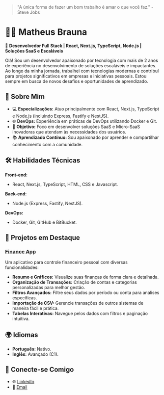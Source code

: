 > "A única forma de fazer um bom trabalho é amar o que você faz." - Steve Jobs

# 👨‍💻 Matheus Brauna 

🎯 **Desenvolvedor Full Stack | React, Next.js, TypeScript, Node.js | Soluções SaaS e Escaláveis**  

Olá! Sou um desenvolvedor apaixonado por tecnologia com mais de 2 anos de experiência no desenvolvimento de soluções escaláveis e impactantes. Ao longo da minha jornada, trabalhei com tecnologias modernas e contribuí para projetos significativos em empresas e iniciativas pessoais. Estou sempre em busca de novos desafios e oportunidades de aprendizado.

## 🚀 **Sobre Mim**  
- 💻 **Especializações:** Atuo principalmente com React, Next.js, TypeScript e Node.js (incluindo Express, Fastify e NestJS).  
- 🌐 **DevOps:** Experiência em práticas de DevOps utilizando Docker e Git.  
- 🎯 **Objetivo:** Foco em desenvolver soluções SaaS e Micro-SaaS inovadoras que atendam às necessidades dos usuários.  
- 📚 **Aprendizado Contínuo:** Sou apaixonado por aprender e compartilhar conhecimento com a comunidade.  

## 🛠️ **Habilidades Técnicas**  

**Front-end:**  
- React, Next.js, TypeScript, HTML, CSS e Javascript.  

**Back-end:**  
- Node.js (Express, Fastify, NestJS).  

**DevOps:**  
- Docker, Git, GitHub e BitBucket.

## 📂 **Projetos em Destaque**  

### **[Finance App](#)**  
Um aplicativo para controle financeiro pessoal com diversas funcionalidades:  
- **Resumo e Gráficos:** Visualize suas finanças de forma clara e detalhada.  
- **Organização de Transações:** Criação de contas e categorias personalizadas para melhor gestão.  
- **Filtros Avançados:** Filtre seus dados por período ou conta para análises específicas.  
- **Importação de CSV:** Gerencie transações de outros sistemas de maneira fácil e prática.  
- **Tabelas Interativas:** Navegue pelos dados com filtros e paginação intuitiva.  

## 🌍 **Idiomas**  
- **Português:** Nativo.  
- **Inglês:** Avançado (C1).  

## 🤝 **Conecte-se Comigo**  
- 🌐 [LinkedIn](https://www.linkedin.com/in/matheus-brauna)  
- 📧 [Email](mailto:contato@matheusbrauna.dev)  
